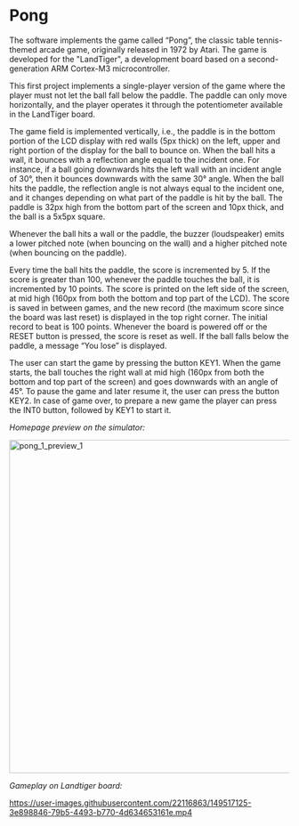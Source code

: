 # Pong
The software implements the game called “Pong”, the classic table tennis-themed arcade game, originally released in 1972 by Atari. The game is developed for the "LandTiger", a development board based on a second-generation ARM Cortex-M3 microcontroller.

This first project implements a single-player version of the game where the player must not let the ball fall below the paddle. The paddle can only move horizontally, and the player operates it through the potentiometer available in the LandTiger board.

The game field is implemented vertically, i.e., the paddle is in the bottom portion of the LCD display with red walls (5px thick) on the left, upper and right portion of the display for the ball to bounce on.
When the ball hits a wall, it bounces with a reflection angle equal to the incident one. For instance, if a ball going downwards hits the left wall with an incident angle of 30°, then it bounces downwards with the same 30° angle.
When the ball hits the paddle, the reflection angle is not always equal to the incident one, and it changes depending on what part of the paddle is hit by the ball.
The paddle is 32px high from the bottom part of the screen and 10px thick, and the ball is a 5x5px square.
 
Whenever the ball hits a wall or the paddle, the buzzer (loudspeaker) emits a lower pitched note (when bouncing on the wall) and a higher pitched note (when bouncing on the paddle).

Every time the ball hits the paddle, the score is incremented by 5. If the score is greater than 100, whenever the paddle touches the ball, it is incremented by 10 points. The score is printed on the left side of the screen, at mid high (160px from both the bottom and top part of the LCD). The score is saved in between games, and the new record (the maximum score since the board was last reset) is displayed in the top right corner. The initial record to beat is 100 points. Whenever the board is powered off or the RESET button is pressed, the score is reset as well. If the ball falls below the paddle, a message “You lose” is displayed.

The user can start the game by pressing the button KEY1. When the game starts, the ball touches the right wall at mid high (160px from both the bottom and top part of the screen) and goes downwards with an angle of 45°. To pause the game and later resume it, the user can press the button KEY2. In case of game over, to prepare a new game the player can press the INT0 button, followed by KEY1 to start it.

_Homepage preview on the simulator:_

<img width="599" alt="pong_1_preview_1" src="https://user-images.githubusercontent.com/22116863/149002357-a1da94b4-7e4b-4a63-90ba-d259216f001a.png">


_Gameplay on Landtiger board:_

https://user-images.githubusercontent.com/22116863/149517125-3e898846-79b5-4493-b770-4d634653161e.mp4
